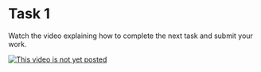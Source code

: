 # Task 1

Watch the video explaining how to complete the next task and submit your work.

[![This video is not yet posted](http://img.youtube.com/vi/4eBgH_6y1J4/0.jpg)](http://www.youtube.com/watch?v=4eBgH_6y1J4 "This video is not yet posted")

